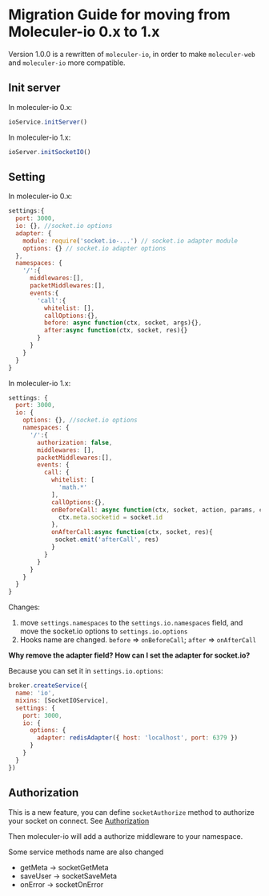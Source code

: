 # Migration Guide for moving from Moleculer-io 0.x to 1.x
Version 1.0.0 is a rewritten of `moleculer-io`, in order to make `moleculer-web` and `moleculer-io` more compatible.

## Init server
In moleculer-io 0.x:
```js
ioService.initServer()
```
In moleculer-io 1.x:
```js
ioServer.initSocketIO()
```

## Setting
In moleculer-io 0.x:
```js
settings:{
  port: 3000,
  io: {}, //socket.io options
  adapter: {
    module: require('socket.io-...') // socket.io adapter module
    options: {} // socket.io adapter options
  },
  namespaces: {
    '/':{
      middlewares:[],
      packetMiddlewares:[],
      events:{
        'call':{
          whitelist: [],
          callOptions:{},
          before: async function(ctx, socket, args){},
          after:async function(ctx, socket, res){}
        }
      }
    }
  }
}
```

In moleculer-io 1.x:
```js
settings: {
  port: 3000,
  io: {
    options: {}, //socket.io options
    namespaces: {
      '/':{
        authorization: false,
        middlewares: [],
        packetMiddlewares:[],
        events: {
          call: {
            whitelist: [
              'math.*'
            ],
            callOptions:{},
            onBeforeCall: async function(ctx, socket, action, params, callOptions){
              ctx.meta.socketid = socket.id
            },
            onAfterCall:async function(ctx, socket, res){
             socket.emit('afterCall', res)
            }
          }
        }
      }
    }
  }
}
```
Changes:
1. move `settings.namespaces` to the `settings.io.namespaces` field, and move the socket.io options to `settings.io.options`
2. Hooks name are changed. `before` => `onBeforeCall`; `after` => `onAfterCall`

**Why remove the adapter field? How can I set the adapter for socket.io?**

Because you can set it in `settings.io.options`:
```js
broker.createService({
  name: 'io',
  mixins: [SocketIOService],
  settings: {
    port: 3000,
    io: {
      options: {
        adapter: redisAdapter({ host: 'localhost', port: 6379 })
      }
    }
  }
})
```

## Authorization
This is a new feature, you can define `socketAuthorize` method to authorize your socket on connect. See [Authorization](README.md#authorization)

Then moleculer-io will add a authorize middleware to your namespace.

Some service methods name are also changed
- getMeta -> socketGetMeta
- saveUser -> socketSaveMeta
- onError -> socketOnError
